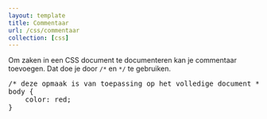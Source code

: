 ```yaml
---
layout: template
title: Commentaar
url: /css/commentaar
collection: [css]
---							
```

<p>Om zaken in een CSS document te documenteren kan je commentaar toevoegen. Dat doe je door <code>/*</code> en <code>*/</code> te gebruiken.&nbsp;</p>



<pre data-enlighter-theme="beyond" data-enlighter-language="css">
/* deze opmaak is van toepassing op het volledige document */
body {
    color: red;
}</pre>